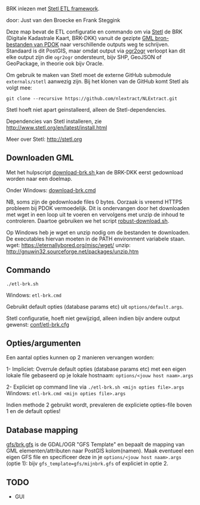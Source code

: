 BRK inlezen met [Stetl ETL framework](http://stetl.org).

door: Just van den Broecke en Frank Steggink

Deze map bevat de ETL configuratie en commando om via [Stetl](http://stetl.org)
de BRK (Digitale Kadastrale Kaart, BRK-DKK) vanuit de gezipte
[GML bron-bestanden van PDOK](https://www.pdok.nl/nl/producten/pdok-downloads/basisregistratie-kadaster) naar verschillende outputs weg te schrijven.
Standaard is dit PostGIS, maar omdat output via [ogr2ogr](http://www.gdal.org/ogr2ogr.html) verloopt kan dit
elke output zijn die ``ogr2ogr`` ondersteunt, bijv SHP, GeoJSON of GeoPackage, in theorie ook bijv Oracle.

Om gebruik te maken van Stetl moet de externe GitHub submodule ``externals/stetl``
aanwezig zijn. Bij het klonen van de GitHub komt Stetl als volgt mee:

``git clone --recursive https://github.com/nlextract/NLExtract.git``

Stetl hoeft niet apart geinstalleerd, alleen de Stetl-dependencies.

Dependencies van Stetl installeren, zie
http://www.stetl.org/en/latest/install.html

Meer over Stetl: http://stetl.org

## Downloaden GML

Met het hulpscript [download-brk.sh <doelmap>](download-brk.sh) kan de BRK-DKK eerst gedownload worden naar een doelmap.

Onder Windows: [download-brk.cmd <doelmap>](download-brk.cmd)

NB, soms zijn de gedownloade files 0 bytes. Oorzaak is vreemd HTTPS probleem bij PDOK vermoedelijk. Dit is
ondervangen door het downloaden met wget in een loop uit te voeren en vervolgens met unzip de inhoud
te controleren. Daartoe gebruiken we het script [robust-download.sh](robust-download.sh).

Op Windows heb je wget en unzip nodig om de bestanden te downloaden. De executables hiervan moeten in de
PATH environment variabele staan.
wget: https://eternallybored.org/misc/wget/
unzip: http://gnuwin32.sourceforge.net/packages/unzip.htm

## Commando

``./etl-brk.sh``

Windows: ``etl-brk.cmd``

Gebruikt default opties (database params etc) uit ``options/default.args``.

Stetl configuratie, hoeft niet gewijzigd, alleen indien bijv andere output gewenst:
[conf/etl-brk.cfg](conf/etl-brk.cfg)

## Opties/argumenten

Een aantal opties kunnen op 2 manieren vervangen worden:

1- Impliciet: Overrule default opties (database params etc) met een eigen lokale file gebaseerd op
je lokale hostnaam: ``options/<jouw host naam>.args``

2- Expliciet op command line via  ``./etl-brk.sh <mijn opties file>.args``
                                  Windows: ``etl-brk.cmd <mijn opties file>.args``

Indien methode 2 gebruikt wordt, prevaleren de expliciete opties-file boven 1 en de default opties!

## Database mapping

[gfs/brk.gfs](gfs/brk.gfs) is de GDAL/OGR "GFS Template" en bepaalt de mapping van GML elementen/attributen
naar PostGIS kolom(namen). Maak eventueel een eigen GFS file en specificeer deze in je
``options/<jouw host naam>.args`` (optie 1): bijv ``gfs_template=gfs/mijnbrk.gfs`` of expliciet in optie 2.

## TODO
* GUI
